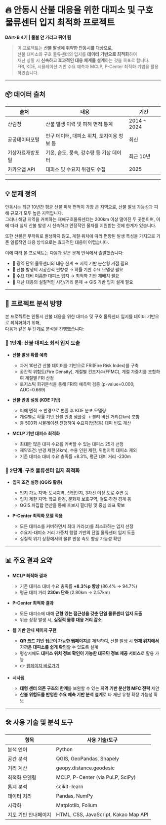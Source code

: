 # 🔥 안동시 산불 대응을 위한 대피소 및 구호 물류센터 입지 최적화 프로젝트  
**DArt-B 4기 | 물불 안 가리고 튀어 팀**

> 이 프로젝트는 **산불 발생에 취약한 안동시를 대상으로**,  
> 산불 대피소와 구호 물류센터의 입지를 **데이터 기반으로 최적화**하여  
> 재난 상황 시 **신속하고 효과적인 대응 체계를 설계**하는 것을 목표로 합니다.  
> FRI, KDE, 시뮬레이션 기반 수요 예측과 MCLP, P-Center 최적화 기법을 활용하였습니다.

---

## 📦 데이터 출처

| 출처 | 내용 | 기간 |
|------|------|------|
| 산림청 | 산불 발생 이력 및 피해 면적 통계 | 2014 ~ 2024 |
| 공공데이터포털 | 인구 데이터, 대피소 위치, 토지이용 정보 등 | 최신 |
| 기상자료개방포털 | 기온, 습도, 풍속, 강수량 등 기상 데이터 | 최근 10년 |
| 카카오맵 API | 대피소 및 수요지 위경도 수집 | 2025 |

---

## 💡 문제 정의

안동시는 최근 10년간 평균 산불 피해 면적이 가장 큰 지역으로, 산불 발생 가능성과 피해 규모가 모두 높은 지역입니다.  
그러나 해당 지역을 커버하는 재해구호물류센터는 200km 이상 떨어진 두 곳뿐이며,
이에 따라 실제 산불 발생 시 신속하고 안정적인 물자를 지원받는 것에 한계가 있습니다.  

또한 산불은 무작위로 발생하지 않고, 계절·위치에 따라 편향된 발생 특성을 가지므로 기존 일률적인 대응 방식으로는 효과적인 대응이 어렵습니다.  

이에 따라 본 프로젝트는 다음과 같은 문제 인식에서 출발했습니다:

- 📌 광역 단위 물류센터의 대응 한계 → 지역 기반 분산형 거점 필요  
- 📌 산불 발생의 시공간적 편향성 → 확률 기반 수요 모델링 필요  
- 📌 수요 대비 미흡한 대피소 입지 → 최적화 기반 재배치 필요  
- 📌 재난 대응의 실질적인 시간/거리 문제 → GIS 기반 입지 설계 필요

---

## 🎯 프로젝트 분석 방향

본 프로젝트는 안동시 산불 대응을 위한 대피소 및 구호 물류센터 입지를 데이터 기반으로 최적화하기 위해,  
다음과 같은 두 단계로 분석을 진행했습니다:

### 🔹 1단계: 산불 대피소 최적 입지 도출

- **산불 발생 확률 예측**  
  - 과거 10년간 산불 데이터를 기반으로 FRI(Fire Risk Index)를 구축  
  - 공간적 위험도(Fire Density), 계절별 건조지수(FFMC), 계절 가중치를 조합하여 계절별 FRI 산정  
  - 로지스틱 회귀분석을 통해 FRI의 예측력 검증 (p-value=0.000, AUC=0.669)

- **산불 반경 설정 (KDE 기반)**  
  - 피해 면적 → 반경으로 변환 후 KDE 분포 모델링  
  - 계절별로 확률 기반 산불 반경 샘플링 → 불티 비산 거리(2km) 포함  
  - 총 500회 시뮬레이션 진행하여 수요지(법정동) 대피 빈도 계산

- **MCLP 기반 대피소 최적화**  
  - 최대한 많은 대피 수요를 커버할 수 있는 대피소 25개 선정  
  - 제약조건: 반경 제한(4km), 수용 인원 제한, 위험지역 대피소 제외  
  - 기존 대피소 대비 수요 충족률 +8.3%, 평균 대피 거리 -230m

### 🔹 2단계: 구호 물류센터 입지 최적화

- **입지 조건 설정 (QGIS 활용)**  
  - 입지 가능 지역: 도시지역, 산업단지, 3차선 이상 도로 주변 등  
  - 입지 제한 지역: 학교 환경, 문화재 보호구역, 철도·하천 경계 등  
  - QGIS 차집합 연산을 통해 후보지 필터링 및 중심 좌표 확보

- **P-Center 최적화 모델 적용**  
  - 모든 대피소를 커버하면서 최대 거리(z)를 최소화하는 입지 선정  
  - 수요지-대피소 거리 가중치 행렬 기반의 단일 물류센터 입지 도출  
  - 실질적 위기 상황에서의 물류 반응 속도 향상 가능성 확인

---

## 📊 주요 결과 요약

- **MCLP 최적화 결과**  
  - 기존 대피소 대비 수요 충족률 **+8.3%p 향상** (86.4% → 94.7%)  
  - 평균 대피 거리 **230m 단축** (2.80km → 2.57km)

- **P-Center 최적화 결과**  
  - 모든 대피소에 대해 **균형 있는 접근성을 갖춘 단일 물류센터 입지 도출**
  - 위급 상황 발생 시, **실질적 물류 대응 거리 감소**

- **웹 기반 안내 페이지 구현**  
  - **QR 코드 기반 접근이 가능한 웹페이지**를 제작하여, 산불 발생 시 **현재 위치에서 가까운 대피소를 쉽게 확인**할 수 있도록 설계
  - 평상시에도 **대피소 위치 정보 확인이 가능한 대국민 정보 제공 서비스**로 활용 가능  
  - 👉 [웹페이지 바로가기](http://andongsanbull.dothome.co.kr/shelter_fire_demand_map.html)

- **시사점**  
  - **대형 센터 의존 구조의 한계**를 보완할 수 있는 **지역 기반 분산형 MFC 전략** 제안  
  - **산불 위험도를 반영한 수요 예측 기반 분석 설계**로 타 재난 유형 확장 가능성 확보

---

## 🛠 사용 기술 및 분석 도구

| 항목 | 사용 기술/도구 |
|------|----------------|
| 분석 언어 | Python |
| 공간 분석 | QGIS, GeoPandas, Shapely |
| 거리 계산 | geopy.distance.geodesic |
| 최적화 모델링 | MCLP, P-Center (via PuLP, SciPy) |
| 통계 분석 | scikit-learn |
| 데이터 처리 | Pandas, NumPy |
| 시각화 | Matplotlib, Folium |
| 지도 기반 안내페이지 | HTML, CSS, JavaScript, Kakao Map API |
